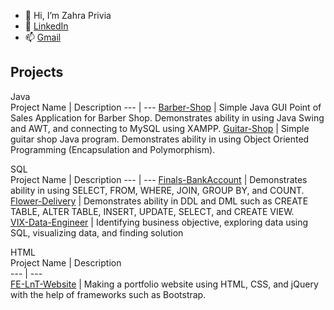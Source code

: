 - 👋 Hi, I’m Zahra Privia
- 🌱 [LinkedIn](https://www.linkedin.com/in/zahra-privia-7b3342221/)
- 📫 [Gmail](https://mail.google.com/mail/?view=cm&fs=1&to=zahraprivias@gmail.com&su=SUBJECT&body=BODY)

## Projects
Java  
Project Name | Description
--- | ---
[Barber-Shop](https://github.com/zahraprivias/Barber-Shop) | Simple Java GUI Point of Sales Application for Barber Shop. Demonstrates ability in using Java Swing and AWT, and connecting to MySQL using XAMPP.
[Guitar-Shop](https://github.com/zahraprivias/Guitar-Shop) | Simple guitar shop Java program. Demonstrates ability in using Object Oriented Programming (Encapsulation and Polymorphism).  

SQL  
Project Name | Description
--- | ---
[Finals-BankAccount](https://github.com/zahraprivias/Finals-BankAccount) | Demonstrates ability in using SELECT, FROM, WHERE, JOIN, GROUP BY, and COUNT.  
[Flower-Delivery](https://github.com/zahraprivias/Flower-Delivery) | Demonstrates ability in DDL and DML such as CREATE TABLE, ALTER TABLE, INSERT, UPDATE, SELECT, and CREATE VIEW.  
[VIX-Data-Engineer](https://github.com/zahraprivias/VIX-Data-Engineer) | Identifying business objective, exploring data using SQL, visualizing data, and finding solution  

HTML  
Project Name  | Description  
--- | ---  
[FE-LnT-Website](https://github.com/zahraprivias/FE-LnT-Website) | Making a portfolio website using HTML, CSS, and jQuery with the help of frameworks such as Bootstrap.
